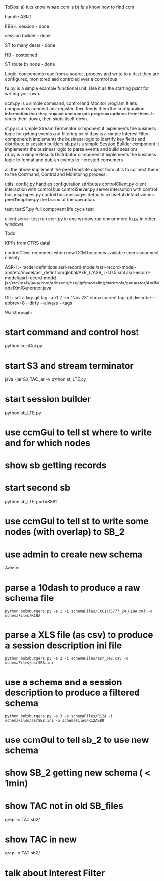 ToDos:
  a) fu;s know where ccm is 
  b) fu's know how to find ccm
  
  handle ASN.1
  
  EBS-L session - done
  
  session builder - done
  
  ST to many dests - done
  
  HB - postponed
  
  ST route by node - done

Logic:
  components read from a source, process and write to a dest
  they are configured, monitored and controled over a control bus
    
fu.py  is a simple example functional unit. Use it as the starting point for 
  writing your own. 

ccm.py is a simple command, control and Monitor program
  It lets components connect and register, then feeds them the configuration 
  information that they request and accepts progress updates from them. 
  It shuts them down, then shuts itself down. 
   

st.py  is a simple Stream Terminator component
  it implements the business logic for getting events and filtering on Id
if.py  is a simple Interest Filter component
  it implements the business logic to identify key fields and distribute to 
  session builders
sb.py  is a simple Session Builder component
  it implements the business logic to parse events and build sessions  
rd.py  is a simple Results Distributor component
  it implements the business logic to format and publish events to inerested
  consumers 
  
all the above implement the peerTemplate object from utils to connect them 
  to the Command, Control and Monitoring process.  

   
utils:
  config.py handles configuration attributes
  controlClient.py client interaction with control bus
  controlServer.py server interaction with control bus
  msgTypes.py  control bus messages
  defaults.py  useful default values
  peerTemplate.py the brains of the operation. 
    
test:
  testST.py  full component life cycle test
  
  client server test
  run ccm.py in one window 
  run one or more fu.py in other windows.
  
Todo

 KPI's from CTRS data!
   
 controlClient
   reconnect when new CCM becomes available
 ccm 
   disconnect cleanly
 
ASR-l :- model definitions 
  asrl-record-model/asrl-record-model-xml/etc/model/asr_definition/global/ASR_L/ASR_L-1.0.5.xml
  asrl-record-model/asrl-record-model-jar/src/main/java/com/ericsson/oss/itpf/modeling/asr/tools/genarator/AsrlModelXmlGenerator.java

GIT:
  set a tag:
  git tag -a v1.2 -m "Nov 23"
  show current tag:
  git describe --abbrev=8 --dirty --always --tags

Walkthrough:

   # start command and control host
   python ccmGui.py
   # start S3 and stream terminator
   java -jar S3_TAC.jar -v
   python st_LTE.py
   # start session builder
   python sb_LTE.py
   # use ccmGui to tell st where to write and for which nodes
   # show sb getting records
   # start second sb 
   python sb_LTE port=8891
   # use ccmGui to tell st to write some nodes (with overlap) to SB_2   
   # use admin to create new schema
  Admin:
   # parse a 10dash to produce a raw schema file
    python bobsburgers.py -a 1 -i schemaFiles/CXC1735777_24_R18A.xml -o schemaFiles/R18A
   # parse a XLS file (as csv) to produce a session description ini file
    python bobsburgers.py -a 2 -i schemaFiles/asr_pa8.csv -o schemaFiles/asrSB8.ini
   # use a schema and a session description to produce a filtered schema
    python bobsburgers.py -a 3 -s schemaFiles/R12A -i schemaFiles/asrSB8.ini -o schemaFiles/R12ASB8

   # use ccmGui to tell sb_2 to use new schema
   # show SB_2 getting new schema ( < 1min)
   # show TAC not in old SB_files
   grep -c TAC sb2/<not last file>
   # show TAC in new    
   grep -c TAC sb2/<last file>

   # talk about Interest Filter